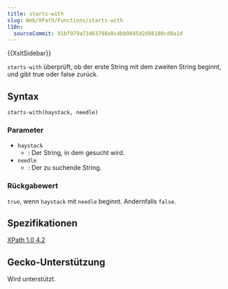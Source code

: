 ```yaml
---
title: starts-with
slug: Web/XPath/Functions/starts-with
l10n:
  sourceCommit: 91bf979a73463798a0c4bb9045d2d86180cd0a1d
---
```


{{XsltSidebar}}

`starts-with` überprüft, ob der erste String mit dem zweiten String beginnt, und gibt true oder false zurück.

## Syntax

```plain
starts-with(haystack, needle)
```

### Parameter

- `haystack`
  - : Der String, in dem gesucht wird.
- `needle`
  - : Der zu suchende String.

### Rückgabewert

`true`, wenn `haystack` mit `needle` beginnt. Andernfalls `false`.

## Spezifikationen

[XPath 1.0 4.2](https://www.w3.org/TR/1999/REC-xpath-19991116/#function-starts-with)

## Gecko-Unterstützung

Wird unterstützt.
